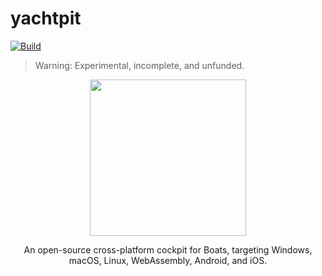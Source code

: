 # yachtpit
[![Build](https://github.com/seemueller-io/yachtpit/actions/workflows/ci.yml/badge.svg)](https://github.com/seemueller-io/yachtpit/actions/workflows/ci.yml)

> Warning: Experimental, incomplete, and unfunded.

<p align="center">
  <img src="https://github.com/seemueller-io/yachtpit/blob/main/yachtpit.png?raw=true" width="250" />
</p>

<p align="center">
An open-source cross-platform cockpit for Boats, targeting Windows, macOS, Linux, WebAssembly, Android, and iOS.
</p>

